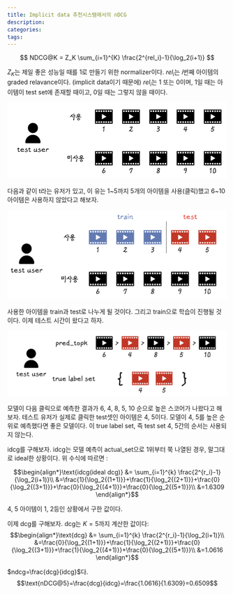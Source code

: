 ```yaml
---
title: Implicit data 추천시스템에서의 nDCG
description:
categories:
tags:
---
```


$$ NDCG@K = Z_K \sum_{i=1}^{K} \frac{2^{rel_i}-1}{\log_2(i+1)} $$

$Z_K$는 제일 좋은 성능일 때를 1로 만들기 위한 normalizer이다. $rel_i$는 $i$번째 아이템의 graded relavance이다. (implicit data이기 때문에) $rel_i$는 1 또는 0이며, 1일 때는 아이템이 test set에 존재할 때이고, 0일 때는 그렇지 않을 때이다.

![0](/assets/images/used_item.png)

다음과 같이 t라는 유저가 있고, 이 유는 1~5까지 5개의 아이템을 사용(클릭)했고 6~10 아이템은 사용하지 않았다고 해보자.

![1](/assets/images/train_test_split.png)

사용한 아이템을 train과 test로 나누게 될 것이다. 그리고 train으로 학습이 진행될 것이다. 이제 테스트 시간이 왔다고 하자.

![2](/assets/images/pred_topk.png)

모델이 다음 클릭으로 예측한 결과가 6, 4, 8, 5, 10 순으로 높은 스코어가 나왔다고 해보자. 테스트 유저가 실제로 클릭한 test셋인 아이템은 4, 5이다. 모델이 4, 5를 높은 순위로 예측했다면 좋은 모델이다. 이 true label set, 즉 test set 4, 5간의 순서는 사용되지 않는다.

idcg를 구해보자. idcg는 모델 예측이 actual_set으로 1위부터 쭉 나열된 경우, 말그대로 ideal한 상황이다. 위 수식에 따르면 :

$$\begin{align*}\text{idcg(ideal dcg)} &= \sum_{i=1}^{k} \frac{2^{r_i}-1}{\log_2(i+1)}\\
&=\frac{1}{\log_2{(1+1)}}+\frac{1}{\log_2{(2+1)}}+\frac{0}{\log_2{(3+1)}}+\frac{0}{\log_2{(4+1)}}+\frac{0}{\log_2{(5+1)}}\\
&=1.6309
\end{align*}$$

4, 5 아이템이 1, 2등인 상황에서 구한 값이다.

이제 dcg를 구해보자. dcg는 $K=5$까지 계산한 값이다:
$$\begin{align*}\text{dcg} &= \sum_{i=1}^{k} \frac{2^{r_i}-1}{\log_2(i+1)}\\
&=\frac{0}{\log_2{(1+1)}}+\frac{1}{\log_2{(2+1)}}+\frac{0}{\log_2{(3+1)}}+\frac{1}{\log_2{(4+1)}}+\frac{0}{\log_2{(5+1)}}\\
&=1.0616
\end{align*}$$


$ndcg=\frac{dcg}{idcg}$다.
$$\text{nDCG@5}=\frac{dcg}{idcg}=\frac{1.0616}{1.6309}=0.6509$$